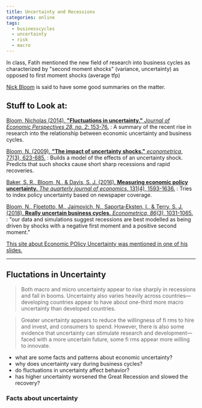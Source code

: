 ```yaml
---
title: Uncertainty and Recessions
categories: online
tags:
  - businesscycles
  - uncertainty
  - risk
  - macro
---
```


In class, Fatih mentioned the new field of research into business cycles as characterized by "second moment shocks" (variance, uncertainty) as opposed to first moment shocks (average tfp)

[Nick Bloom](https://nbloom.people.stanford.edu/research) is said to have some good summaries on the matter.

## Stuff to Look at:

[Bloom, Nicholas (2014). **"Fluctuations in uncertainty."** *Journal of Economic Perspectives 28, no. 2*: 153-76.](https://www.aeaweb.org/articles?id=10.1257/jep.28.2.153)
: A summary of the recent rise in research into the relationship between economic uncertainty and business cycles.

[Bloom, N. (2009). **"The impact of uncertainty shocks."** *econometrica*, 77(3), 623-685.](https://nbloom.people.stanford.edu/sites/g/files/sbiybj4746/f/uncertaintyshocks.pdf)
: Builds a model of the effects of an uncertainty shock. Predicts that such shocks cause short sharp recessions and rapid recoveries.

[Baker, S. R., Bloom, N., & Davis, S. J. (2016). **Measuring economic policy uncertainty.** *The quarterly journal of economics*, 131(4), 1593-1636.](https://nbloom.people.stanford.edu/sites/g/files/sbiybj4746/f/qje_bbd.pdf)
: Tries to index policy uncertainty based on newspaper coverage.

[Bloom, N., Floetotto, M., Jaimovich, N., Saporta‐Eksten, I., & Terry, S. J. (2018). **Really uncertain business cycles.** *Econometrica, 86(3)*, 1031-1065.](https://nbloom.people.stanford.edu/sites/g/files/sbiybj4746/f/ecta10927.pdf)
: "our data and simulations suggest recessions are best modelled as being driven by shocks
with a negative first moment and a positive second moment."

[This site about Economic POlicy Uncertainty was mentioned in one of his slides.](http://www.policyuncertainty.com/)

---

## Fluctations in Uncertainty

> Both
macro and micro uncertainty appear to rise sharply in recessions and fall in booms.
Uncertainty also varies heavily across countries—developing countries appear to
have about one-third more macro uncertainty than developed countries.

> Greater uncertainty appears
to reduce the willingness of fi rms to hire and invest, and consumers to spend. However,
there is also some evidence that uncertainty can stimulate research and development—
faced with a more uncertain future, some fi rms appear more willing to innovate.

- what are some facts and patterns about economic uncertainty?
- why does uncertainty vary during business cycles? 
- do fluctuations in uncertainty affect behavior? 
- has higher uncertainty worsened the Great Recession and slowed the recovery?


### Facts about uncertainty










